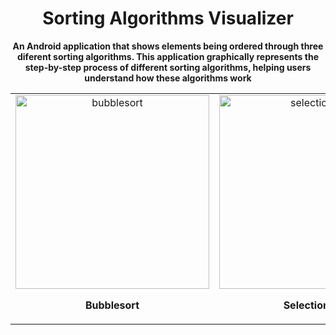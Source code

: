 <h1 align="center" style="font-weight: bold;">Sorting Algorithms Visualizer </h1>

<p align="center">
    <b>An Android application that shows elements being ordered through three diferent sorting algorithms.  This application graphically represents the step-by-step process of different sorting algorithms, helping users understand how these algorithms work</b>
</p>

<table align="center">
  <tr>
    <td align="center">
      <img src="https://github.com/user-attachments/assets/5fd7b575-9a63-432a-819b-f38eb2b95e1f" width="310" alt="bubblesort"/>
      <br>
      <p><b>Bubblesort</b></p>
    </td>
    <td align="center">
      <img src="https://github.com/user-attachments/assets/b3af14fe-de2b-4df0-b9b8-e5bf95723915" width="310" alt="selectionsort"/>
      <br>
      <p><b>Selectionsort</b></p>
    </td>
    <td align="center">
      <img src="https://github.com/user-attachments/assets/81b6d8fe-82bd-4e11-beb0-6eb110b7e901" width="310" alt="insertionsort"/>
      <br>
      <p><b>Insertionsort</b></p>
    </td>
  </tr>
</table>
